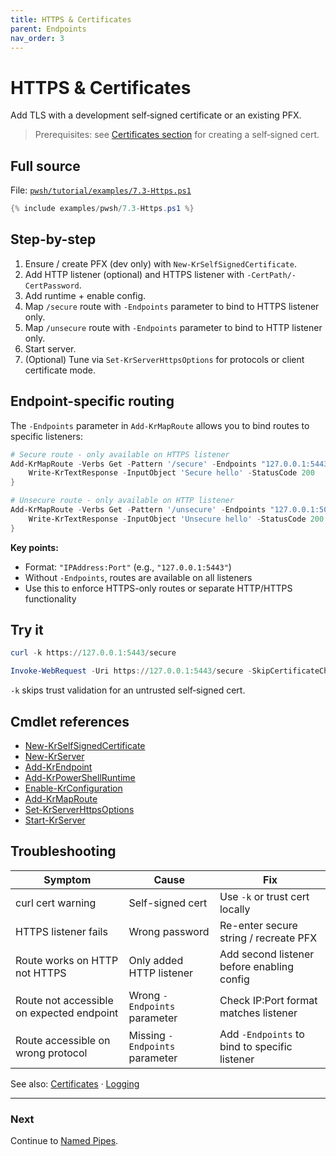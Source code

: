 ```yaml
---
title: HTTPS & Certificates
parent: Endpoints
nav_order: 3
---
```


# HTTPS & Certificates

Add TLS with a development self‑signed certificate or an existing PFX.

> Prerequisites: see [Certificates section](../6.certificates/index) for creating a self‑signed cert.

## Full source

File: [`pwsh/tutorial/examples/7.3-Https.ps1`][7.3-Https.ps1]

```powershell
{% include examples/pwsh/7.3-Https.ps1 %}
```

## Step-by-step

1. Ensure / create PFX (dev only) with `New-KrSelfSignedCertificate`.
2. Add HTTP listener (optional) and HTTPS listener with `-CertPath/-CertPassword`.
3. Add runtime + enable config.
4. Map `/secure` route with `-Endpoints` parameter to bind to HTTPS listener only.
5. Map `/unsecure` route with `-Endpoints` parameter to bind to HTTP listener only.
6. Start server.
7. (Optional) Tune via `Set-KrServerHttpsOptions` for protocols or client certificate mode.

## Endpoint-specific routing

The `-Endpoints` parameter in `Add-KrMapRoute` allows you to bind routes to specific listeners:

```powershell
# Secure route - only available on HTTPS listener
Add-KrMapRoute -Verbs Get -Pattern '/secure' -Endpoints "127.0.0.1:5443" -ScriptBlock {
    Write-KrTextResponse -InputObject 'Secure hello' -StatusCode 200
}

# Unsecure route - only available on HTTP listener
Add-KrMapRoute -Verbs Get -Pattern '/unsecure' -Endpoints "127.0.0.1:5000" -ScriptBlock {
    Write-KrTextResponse -InputObject 'Unsecure hello' -StatusCode 200
}
```

**Key points:**

- Format: `"IPAddress:Port"` (e.g., `"127.0.0.1:5443"`)
- Without `-Endpoints`, routes are available on all listeners
- Use this to enforce HTTPS-only routes or separate HTTP/HTTPS functionality

## Try it

```powershell
curl -k https://127.0.0.1:5443/secure

Invoke-WebRequest -Uri https://127.0.0.1:5443/secure -SkipCertificateCheck | Select-Object -ExpandProperty Content
```

`-k` skips trust validation for an untrusted self‑signed cert.

## Cmdlet references

- [New-KrSelfSignedCertificate][New-KrSelfSignedCertificate]
- [New-KrServer][New-KrServer]
- [Add-KrEndpoint][Add-KrEndpoint]
- [Add-KrPowerShellRuntime][Add-KrPowerShellRuntime]
- [Enable-KrConfiguration][Enable-KrConfiguration]
- [Add-KrMapRoute][Add-KrMapRoute]
- [Set-KrServerHttpsOptions][Set-KrServerHttpsOptions]
- [Start-KrServer][Start-KrServer]

## Troubleshooting

| Symptom | Cause | Fix |
|---------|-------|-----|
| curl cert warning | Self-signed cert | Use `-k` or trust cert locally |
| HTTPS listener fails | Wrong password | Re-enter secure string / recreate PFX |
| Route works on HTTP not HTTPS | Only added HTTP listener | Add second listener before enabling config |
| Route not accessible on expected endpoint | Wrong `-Endpoints` parameter | Check IP:Port format matches listener |
| Route accessible on wrong protocol | Missing `-Endpoints` parameter | Add `-Endpoints` to bind to specific listener |

See also: [Certificates](../6.certificates/index) · [Logging](../5.logging/index)

---

### Next

Continue to [Named Pipes](./4.Named-Pipes).

[7.3-Https.ps1]: /pwsh/tutorial/examples/7.3-Https.ps1
[New-KrSelfSignedCertificate]: /pwsh/cmdlets/New-KrSelfSignedCertificate
[New-KrServer]: /pwsh/cmdlets/New-KrServer
[Add-KrEndpoint]: /pwsh/cmdlets/Add-KrEndpoint
[Add-KrPowerShellRuntime]: /pwsh/cmdlets/Add-KrPowerShellRuntime
[Enable-KrConfiguration]: /pwsh/cmdlets/Enable-KrConfiguration
[Add-KrMapRoute]: /pwsh/cmdlets/Add-KrMapRoute
[Set-KrServerHttpsOptions]: /pwsh/cmdlets/Set-KrServerHttpsOptions
[Start-KrServer]: /pwsh/cmdlets/Start-KrServer
